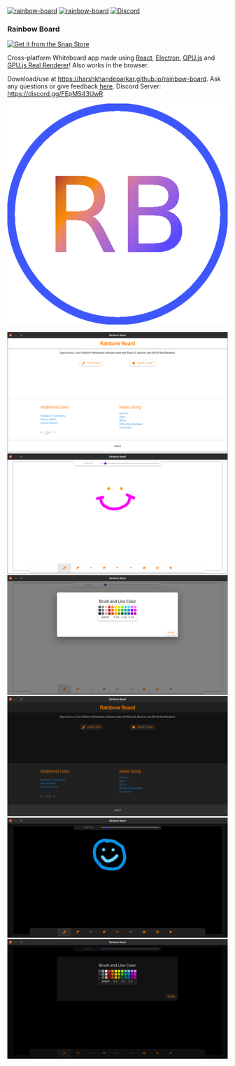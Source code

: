 [![rainbow-board](https://snapcraft.io/rainbow-board/badge.svg)](https://snapcraft.io/rainbow-board)
[![rainbow-board](https://snapcraft.io/rainbow-board/trending.svg?name=0)](https://snapcraft.io/rainbow-board)
[![Discord](https://img.shields.io/discord/813441349419663420?label=discord%20server)](https://discord.gg/FEpMS43UwR)

### Rainbow Board
[![Get it from the Snap Store](https://snapcraft.io/static/images/badges/en/snap-store-black.svg)](https://snapcraft.io/rainbow-board)

Cross-platform Whiteboard app made using [React](https://reactjs.org), [Electron](https://electronjs.org), [GPU.js](https://gpu.rocks) and [GPU.js Real Renderer](https://harshkhandeparkar.github.io/gpujs-real-renderer)! Also works in the browser.

Download/use at https://harshkhandeparkar.github.io/rainbow-board.
Ask any questions or give feedback [here](https://github.com/HarshKhandeparkar/rainbow-board/issues/new/choose).
Discord Server: https://discord.gg/FEpMS43UwR

<p align="center">
  <img src="https://raw.githubusercontent.com/HarshKhandeparkar/rainbow-board/master/public/icon.png" />
</p>

![ss1](img/screenshot-1.png)
![ss2](img/screenshot-2.png)
![ss3](img/screenshot-3.png)
![ss4](img/screenshot-4.png)
![ss5](img/screenshot-5.png)
![ss6](img/screenshot-6.png)
